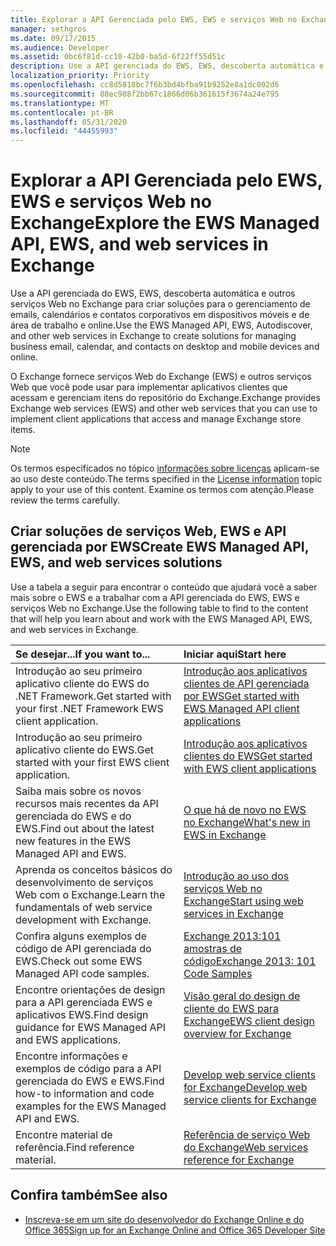 ```yaml
---
title: Explorar a API Gerenciada pelo EWS, EWS e serviços Web no Exchange
manager: sethgros
ms.date: 09/17/2015
ms.audience: Developer
ms.assetid: 0bc6f81d-cc10-42b0-ba5d-6f22ff55d51c
description: Use a API gerenciada do EWS, EWS, descoberta automática e outros serviços Web no Exchange para criar soluções para o gerenciamento de emails, calendários e contatos corporativos em dispositivos móveis e de área de trabalho e online.
localization_priority: Priority
ms.openlocfilehash: cc8d5818bc7f6b3bd4bfba91b9252e8a1dc002d6
ms.sourcegitcommit: 88ec988f2bb67c1866d06b361615f3674a24e795
ms.translationtype: MT
ms.contentlocale: pt-BR
ms.lasthandoff: 05/31/2020
ms.locfileid: "44455993"
---
```

# <a name="explore-the-ews-managed-api-ews-and-web-services-in-exchange"></a><span data-ttu-id="82203-103">Explorar a API Gerenciada pelo EWS, EWS e serviços Web no Exchange</span><span class="sxs-lookup"><span data-stu-id="82203-103">Explore the EWS Managed API, EWS, and web services in Exchange</span></span>

<span data-ttu-id="82203-104">Use a API gerenciada do EWS, EWS, descoberta automática e outros serviços Web no Exchange para criar soluções para o gerenciamento de emails, calendários e contatos corporativos em dispositivos móveis e de área de trabalho e online.</span><span class="sxs-lookup"><span data-stu-id="82203-104">Use the EWS Managed API, EWS, Autodiscover, and other web services in Exchange to create solutions for managing business email, calendar, and contacts on desktop and mobile devices and online.</span></span> 
  
<span data-ttu-id="82203-105">O Exchange fornece serviços Web do Exchange (EWS) e outros serviços Web que você pode usar para implementar aplicativos clientes que acessam e gerenciam itens do repositório do Exchange.</span><span class="sxs-lookup"><span data-stu-id="82203-105">Exchange provides Exchange web services (EWS) and other web services that you can use to implement client applications that access and manage Exchange store items.</span></span>
  
> [!NOTE]
> <span data-ttu-id="82203-106">Os termos especificados no tópico [informações sobre licenças](license-information.md) aplicam-se ao uso deste conteúdo.</span><span class="sxs-lookup"><span data-stu-id="82203-106">The terms specified in the [License information](license-information.md) topic apply to your use of this content.</span></span> <span data-ttu-id="82203-107">Examine os termos com atenção.</span><span class="sxs-lookup"><span data-stu-id="82203-107">Please review the terms carefully.</span></span> 
  
## <a name="create-ews-managed-api-ews-and-web-services-solutions"></a><span data-ttu-id="82203-108">Criar soluções de serviços Web, EWS e API gerenciada por EWS</span><span class="sxs-lookup"><span data-stu-id="82203-108">Create EWS Managed API, EWS, and web services solutions</span></span>

<span data-ttu-id="82203-109">Use a tabela a seguir para encontrar o conteúdo que ajudará você a saber mais sobre o EWS e a trabalhar com a API gerenciada do EWS, EWS e serviços Web no Exchange.</span><span class="sxs-lookup"><span data-stu-id="82203-109">Use the following table to find to the content that will help you learn about and work with the EWS Managed API, EWS, and web services in Exchange.</span></span>
  
|<span data-ttu-id="82203-110">Se desejar...</span><span class="sxs-lookup"><span data-stu-id="82203-110">If you want to...</span></span>|<span data-ttu-id="82203-111">Iniciar aqui</span><span class="sxs-lookup"><span data-stu-id="82203-111">Start here</span></span>|
|:-----|:-----|
|<span data-ttu-id="82203-112">Introdução ao seu primeiro aplicativo cliente do EWS do .NET Framework.</span><span class="sxs-lookup"><span data-stu-id="82203-112">Get started with your first .NET Framework EWS client application.</span></span>  <br/> |[<span data-ttu-id="82203-113">Introdução aos aplicativos clientes de API gerenciada por EWS</span><span class="sxs-lookup"><span data-stu-id="82203-113">Get started with EWS Managed API client applications</span></span>](get-started-with-ews-managed-api-client-applications.md) <br/> |
|<span data-ttu-id="82203-114">Introdução ao seu primeiro aplicativo cliente do EWS.</span><span class="sxs-lookup"><span data-stu-id="82203-114">Get started with your first EWS client application.</span></span>  <br/> |[<span data-ttu-id="82203-115">Introdução aos aplicativos clientes do EWS</span><span class="sxs-lookup"><span data-stu-id="82203-115">Get started with EWS client applications</span></span>](get-started-with-ews-client-applications.md) <br/> |
|<span data-ttu-id="82203-116">Saiba mais sobre os novos recursos mais recentes da API gerenciada do EWS e do EWS.</span><span class="sxs-lookup"><span data-stu-id="82203-116">Find out about the latest new features in the EWS Managed API and EWS.</span></span>  <br/> |[<span data-ttu-id="82203-117">O que há de novo no EWS no Exchange</span><span class="sxs-lookup"><span data-stu-id="82203-117">What's new in EWS in Exchange</span></span>](whats-new-in-ews-and-other-web-services-in-exchange.md) <br/> |
|<span data-ttu-id="82203-118">Aprenda os conceitos básicos do desenvolvimento de serviços Web com o Exchange.</span><span class="sxs-lookup"><span data-stu-id="82203-118">Learn the fundamentals of web service development with Exchange.</span></span>  <br/> |[<span data-ttu-id="82203-119">Introdução ao uso dos serviços Web no Exchange</span><span class="sxs-lookup"><span data-stu-id="82203-119">Start using web services in Exchange</span></span>](start-using-web-services-in-exchange.md) <br/> |
|<span data-ttu-id="82203-120">Confira alguns exemplos de código de API gerenciada do EWS.</span><span class="sxs-lookup"><span data-stu-id="82203-120">Check out some EWS Managed API code samples.</span></span>  <br/> |[<span data-ttu-id="82203-121">Exchange 2013:101 amostras de código</span><span class="sxs-lookup"><span data-stu-id="82203-121">Exchange 2013: 101 Code Samples</span></span>](https://code.msdn.microsoft.com/exchange/Exchange-2013-101-Code-3c38582c) <br/> |
|<span data-ttu-id="82203-122">Encontre orientações de design para a API gerenciada EWS e aplicativos EWS.</span><span class="sxs-lookup"><span data-stu-id="82203-122">Find design guidance for EWS Managed API and EWS applications.</span></span>  <br/> |[<span data-ttu-id="82203-123">Visão geral do design de cliente do EWS para Exchange</span><span class="sxs-lookup"><span data-stu-id="82203-123">EWS client design overview for Exchange</span></span>](ews-client-design-overview-for-exchange.md) <br/> |
|<span data-ttu-id="82203-124">Encontre informações e exemplos de código para a API gerenciada do EWS e EWS.</span><span class="sxs-lookup"><span data-stu-id="82203-124">Find how-to information and code examples for the EWS Managed API and EWS.</span></span>  <br/> |[<span data-ttu-id="82203-125">Develop web service clients for Exchange</span><span class="sxs-lookup"><span data-stu-id="82203-125">Develop web service clients for Exchange</span></span>](develop-web-service-clients-for-exchange.md) <br/> |
|<span data-ttu-id="82203-126">Encontre material de referência.</span><span class="sxs-lookup"><span data-stu-id="82203-126">Find reference material.</span></span>  <br/> |[<span data-ttu-id="82203-127">Referência de serviço Web do Exchange</span><span class="sxs-lookup"><span data-stu-id="82203-127">Web services reference for Exchange</span></span>](../web-service-reference/web-services-reference-for-exchange.md) <br/> |
   
## <a name="see-also"></a><span data-ttu-id="82203-128">Confira também</span><span class="sxs-lookup"><span data-stu-id="82203-128">See also</span></span>
    
- [<span data-ttu-id="82203-129">Inscreva-se em um site do desenvolvedor do Exchange Online e do Office 365</span><span class="sxs-lookup"><span data-stu-id="82203-129">Sign up for an Exchange Online and Office 365 Developer Site</span></span>](https://docs.microsoft.com/sharepoint/dev/sp-add-ins/set-up-a-development-environment-for-sharepoint-add-ins-on-office-365)
    

